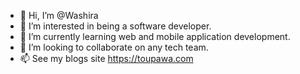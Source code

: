 - 👋 Hi, I’m @Washira
- 👀 I’m interested in being a software developer.
- 🌱 I’m currently learning web and mobile application development.
- 💞️ I’m looking to collaborate on any tech team.
- 📫 See my blogs site https://toupawa.com

<!---
Washira/Washira is a ✨ special ✨ repository because its `README.md` (this file) appears on your GitHub profile.
You can click the Preview link to take a look at your changes.
--->
